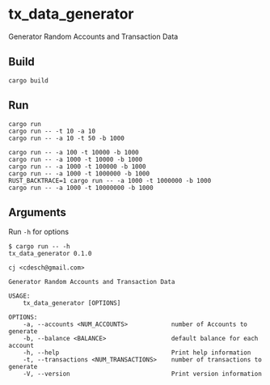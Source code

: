 # tx_data_generator

Generator Random Accounts and Transaction Data

## Build

    cargo build

## Run

    cargo run
    cargo run -- -t 10 -a 10
    cargo run -- -a 10 -t 50 -b 1000

    cargo run -- -a 100 -t 10000 -b 1000
    cargo run -- -a 1000 -t 10000 -b 1000
    cargo run -- -a 1000 -t 100000 -b 1000
    cargo run -- -a 1000 -t 1000000 -b 1000
    RUST_BACKTRACE=1 cargo run -- -a 1000 -t 1000000 -b 1000
    cargo run -- -a 1000 -t 10000000 -b 1000

## Arguments

Run `-h` for options

    $ cargo run -- -h
    tx_data_generator 0.1.0

    cj <cdesch@gmail.com>

    Generator Random Accounts and Transaction Data

    USAGE:
        tx_data_generator [OPTIONS]

    OPTIONS:
        -a, --accounts <NUM_ACCOUNTS>            number of Accounts to generate
        -b, --balance <BALANCE>                  default balance for each account
        -h, --help                               Print help information
        -t, --transactions <NUM_TRANSACTIONS>    number of transactions to generate
        -V, --version                            Print version information
